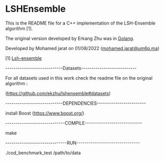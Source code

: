 # LSHEnsemble

This is the README file for a C++ implementation of the LSH-Ensemble algorithm [1].

The original version developed by Erkang Zhu was in [Golang](https://github.com/ekzhu/lshensemble).

Developed by Mohamed jarat on 01/08/2022 (mohamed.jarat@um6p.ma)

[1] [Lsh-ensemble](http://www.vldb.org/pvldb/vol9/p1185-zhu.pdf)

----------------------------Datasets---------------------------

For all datasets used in this work check the readme file on the original algorithm : 

(https://github.com/ekzhu/lshensemble#datasets)

----------------------------DEPENDENCIES------------------------

install Boost (https://www.boost.org/)

-----------------------------COMPILE----------------------------

make

------------------------------RUN-------------------------------

./cod_benchmark_test /path/to/data


